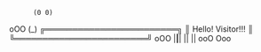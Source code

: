 
          (0 0)
   oOO     (_)
╔════════════════════════╗
║    Hello! Visitor!!!   ║
╚════════════════════════╝
                      oOO
        |__|__|
         || ||
        ooO Ooo
                                                                                                                                                               
